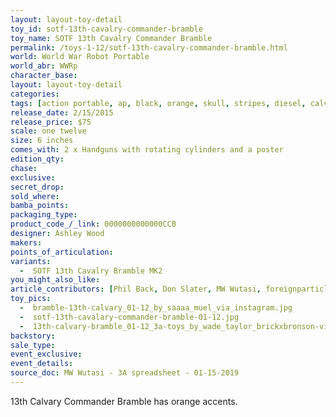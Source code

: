 ```yaml
---
layout: layout-toy-detail 
toy_id: sotf-13th-cavalry-commander-bramble
toy_name: SOTF 13th Cavalry Commander Bramble
permalink: /toys-1-12/sotf-13th-cavalry-commander-bramble.html
world: World War Robot Portable
world_abr: WWRp
character_base: 
layout: layout-toy-detail
categories: 
tags: [action portable, ap, black, orange, skull, stripes, diesel, calvary, calvalry, crossbones]
release_date: 2/15/2015
release_price: $75 
scale: one twelve
size: 6 inches
comes_with: 2 x Handguns with rotating cylinders and a poster
edition_qty: 
chase: 
exclusive: 
secret_drop: 
sold_where: 
bamba_points: 
packaging_type: 
product_code_/_link: 0000000000000CCB
designer: Ashley Wood
makers: 
points_of_articulation: 
variants: 
  -  SOTF 13th Cavalry Bramble MK2
you_might_also_like: 
article_contributors: [Phil Back, Don Slater, MW Wutasi, foreignparticle, saaaa_muel, Wade Taylor]
toy_pics: 
  -  bramble-13th-calvary_01-12_by_saaaa_muel_via_instagram.jpg
  -  sotf-13th-cavalary-commander-bramble-01-12.jpg
  -  13th-calvary-bramble_01-12_3a-toys_by_wade_taylor_brickxbronson-via-flickr.jpg
backstory: 
sale_type: 
event_exclusive: 
event_details: 
source_doc: MW Wutasi - 3A spreadsheet - 01-15-2019
---
```

13th Calvary Commander Bramble has orange accents.